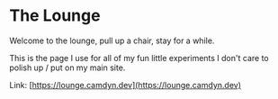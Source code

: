 # The Lounge

Welcome to the lounge, pull up a chair, stay for a while.

This is the page I use for all of my fun little experiments I don't care
to polish up / put on my main site.

Link: [https://lounge.camdyn.dev](https://lounge.camdyn.dev)